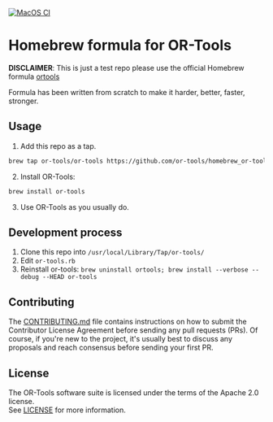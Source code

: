 [![MacOS CI](https://github.com/Mizux/homebrew-or-tools/workflows/MacOS%20CI/badge.svg)](https://github.com/Mizux/homebrew-or-tools/actions?query=workflow%3A%22MacOS+CI%22)

# Homebrew formula for OR-Tools

**DISCLAIMER**: This is just a test repo please use the official Homebrew formula [ortools](https://formulae.brew.sh/formula/or-tools#default)

Formula has been written from scratch to make it harder, better, faster, stronger.

## Usage

1. Add this repo as a tap.
```sh
brew tap or-tools/or-tools https://github.com/or-tools/homebrew_or-tools.git
```
2. Install OR-Tools:
```sh
brew install or-tools
```
3. Use OR-Tools as you usually do.

## Development process

1. Clone this repo into `/usr/local/Library/Tap/or-tools/`
2. Edit `or-tools.rb`
3. Reinstall or-tools: `brew uninstall ortools; brew install --verbose --debug --HEAD or-tools`

## Contributing

The [CONTRIBUTING.md](CONTRIBUTING.md) file contains instructions on how to
submit the Contributor License Agreement before sending any pull requests (PRs).
Of course, if you're new to the project, it's usually best to discuss any
proposals and reach consensus before sending your first PR.

## License

The OR-Tools software suite is licensed under the terms of the Apache 2.0 license.
<br>See [LICENSE](LICENSE) for more information.
